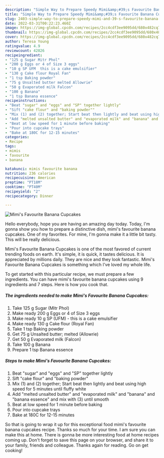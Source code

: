 ```yaml
---
description: "Simple Way to Prepare Speedy Mimi&amp;#39;s Favourite Banana Cupcakes"
title: "Simple Way to Prepare Speedy Mimi&amp;#39;s Favourite Banana Cupcakes"
slug: 2403-simple-way-to-prepare-speedy-mimi-and-39-s-favourite-banana-cupcakes
date: 2022-03-31T00:22:23.460Z
image: https://img-global.cpcdn.com/recipes/2cc4cdf3ee9095dd/680x482cq70/mimis-favourite-banana-cupcakes-recipe-main-photo.jpg
thumbnail: https://img-global.cpcdn.com/recipes/2cc4cdf3ee9095dd/680x482cq70/mimis-favourite-banana-cupcakes-recipe-main-photo.jpg
cover: https://img-global.cpcdn.com/recipes/2cc4cdf3ee9095dd/680x482cq70/mimis-favourite-banana-cupcakes-recipe-main-photo.jpg
author: Teresa Young
ratingvalue: 4.9
reviewcount: 42826
recipeingredient:
- "125 g Sugar Mitr Phol"
- "200 g Eggs or 4 of Size 3 eggs"
- "10 g SP UFM  this is a cake emulsifier"
- "130 g Cake flour Royal Fan"
- "1 tsp Baking powder"
- "75 g Unsalted butter melted Allowrie"
- "50 g Evaporated milk Falcon"
- "100 g Banana"
- "1 tsp Banana essence"
recipeinstructions:
- "Beat "sugar" and "eggs" and "SP" together lightly"
- "Sift "cake flour" and "baking powder""
- "Mix (1) and (2) together; Start beat then lightly and beat using high speed for 5 minutes until fluffy white"
- "Add "melted unsalted butter" and "evaporated milk" and "banana" and "banana essence" and mix with (3) until smooth"
- "Beat at low speed for 1 minute before baking"
- "Pour into cupcake trays"
- "Bake at 180C for 12-15 minutes"
categories:
- Recipe
tags:
- mimis
- favourite
- banana

katakunci: mimis favourite banana 
nutrition: 236 calories
recipecuisine: American
preptime: "PT18M"
cooktime: "PT40M"
recipeyield: "2"
recipecategory: Dinner

---
```



![Mimi&#39;s Favourite Banana Cupcakes](https://img-global.cpcdn.com/recipes/2cc4cdf3ee9095dd/680x482cq70/mimis-favourite-banana-cupcakes-recipe-main-photo.jpg)

Hello everybody, hope you are having an amazing day today. Today, I'm gonna show you how to prepare a distinctive dish, mimi&#39;s favourite banana cupcakes. One of my favorites. For mine, I'm gonna make it a little bit tasty. This will be really delicious.

Mimi&#39;s Favourite Banana Cupcakes is one of the most favored of current trending foods on earth. It's simple, it is quick, it tastes delicious. It is appreciated by millions daily. They are nice and they look fantastic. Mimi&#39;s Favourite Banana Cupcakes is something which I've loved my whole life.




To get started with this particular recipe, we must prepare a few ingredients. You can have mimi&#39;s favourite banana cupcakes using 9 ingredients and 7 steps. Here is how you cook that.

<!--inarticleads1-->

##### The ingredients needed to make Mimi&#39;s Favourite Banana Cupcakes:

1. Take 125 g Sugar (Mitr Phol)
1. Make ready 200 g Eggs or 4 of Size 3 eggs
1. Make ready 10 g SP (UFM) - this is a cake emulsifier
1. Make ready 130 g Cake flour (Royal Fan)
1. Take 1 tsp Baking powder
1. Get 75 g Unsalted butter; melted (Allowrie)
1. Get 50 g Evaporated milk (Falcon)
1. Take 100 g Banana
1. Prepare 1 tsp Banana essence




<!--inarticleads2-->

##### Steps to make Mimi&#39;s Favourite Banana Cupcakes:

1. Beat "sugar" and "eggs" and "SP" together lightly
1. Sift "cake flour" and "baking powder"
1. Mix (1) and (2) together; Start beat then lightly and beat using high speed for 5 minutes until fluffy white
1. Add "melted unsalted butter" and "evaporated milk" and "banana" and "banana essence" and mix with (3) until smooth
1. Beat at low speed for 1 minute before baking
1. Pour into cupcake trays
1. Bake at 180C for 12-15 minutes




So that is going to wrap it up for this exceptional food mimi&#39;s favourite banana cupcakes recipe. Thanks so much for your time. I am sure you can make this at home. There is gonna be more interesting food at home recipes coming up. Don't forget to save this page on your browser, and share it to your family, friends and colleague. Thanks again for reading. Go on get cooking!
